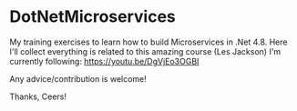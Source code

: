 # DotNetMicroservices
My training exercises to learn how to build Microservices in .Net 4.8.
Here I'll collect everything is related to this amazing course (Les Jackson) I'm currently following:
https://youtu.be/DgVjEo3OGBI

Any advice/contribution is welcome!

Thanks,
Ceers!

